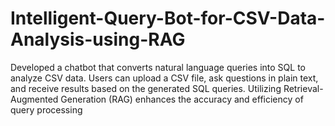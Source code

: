 # Intelligent-Query-Bot-for-CSV-Data-Analysis-using-RAG
 Developed a chatbot that converts natural language queries into SQL to analyze CSV data. Users can upload a CSV file, ask questions in plain text, and receive results based on the generated SQL queries. Utilizing Retrieval-Augmented Generation (RAG) enhances the accuracy and efficiency of query processing
